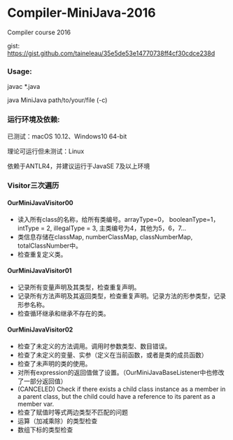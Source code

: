 # Compiler-MiniJava-2016
Compiler course 2016

gist: https://gist.github.com/taineleau/35e5de53e14770738ff4cf30cdce238d

### Usage: 

javac *.java

java MiniJava path/to/your/file (-c)

### 运行环境及依赖:

已测试：macOS 10.12、Windows10 64-bit

理论可运行但未测试：Linux

依赖于ANTLR4，并建议运行于JavaSE 7及以上环境

### Visitor三次遍历

#### OurMiniJavaVisitor00
* 读入所有class的名称，给所有类编号。arrayType=0， booleanType=1，intType = 2, illegalType = 3, 主类编号为4，其他为5，6，7...
* 类信息存储在classMap, numberClassMap, classNumberMap, totalClassNumber中。
* 检查重复定义类。

#### OurMiniJavaVisitor01
* 记录所有变量声明及其类型，检查重复声明。
* 记录所有方法声明及其返回类型，检查重复声明。记录方法的形参类型，记录形参名称。
* 检查循环继承和继承不存在的类。

#### OurMiniJavaVisitor02
* 检查了未定义的方法调用。调用时参数类型、数目错误。
* 检查了未定义的变量、实参（定义在当前函数，或者是类的成员函数）
* 检查了未声明的类的使用。
* 对所有expression的返回值做了设置。（OurMiniJavaBaseListener中也修改了一部分返回值）
* (CANCELED) Check if there exists a child class instance as a member in a parent class, but the child could have a reference to its parent as a member var.
* 检查了赋值时等式两边类型不匹配的问题
* 运算（加减乘除）的类型检查
* 数组下标的类型检查

